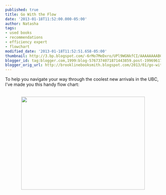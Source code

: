 ```yaml
---
published: true
title: Go With the Flow
date: '2013-01-18T11:52:00.000-05:00'
author: Natasha
tags:
- used books
- recommendations
- efficiency expert
- flowchart
modified_date: '2013-01-18T11:52:51.658-05:00'
thumbnail: http://3.bp.blogspot.com/-6rMo7MeDxro/UPl9WGNkfCI/AAAAAAAABGQ/eaWsdCOM71I/s72-c/Straight+Flowin'+(1).jpg
blogger_id: tag:blogger.com,1999:blog-5767374071871443859.post-1996961792498809536
blogger_orig_url: http://brooklinebooksmith.blogspot.com/2013/01/go-with-flow.html
---
```


To help you navigate your way through the coolest new arrivals in the UBC, I've made you this handy flow chart:<br /><br /><div class="separator" style="clear: both; text-align: center;"><a href="http://3.bp.blogspot.com/-6rMo7MeDxro/UPl9WGNkfCI/AAAAAAAABGQ/eaWsdCOM71I/s1600/Straight+Flowin'+(1).jpg" imageanchor="1" style="margin-left: 1em; margin-right: 1em;"><img border="0" height="300" src="http://3.bp.blogspot.com/-6rMo7MeDxro/UPl9WGNkfCI/AAAAAAAABGQ/eaWsdCOM71I/s400/Straight+Flowin'+(1).jpg" width="400" /></a></div><br />